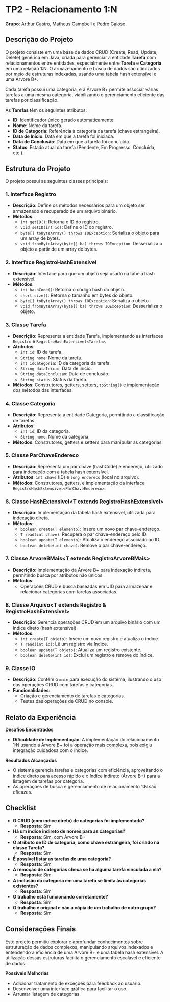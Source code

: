# **TP2 - Relacionamento 1:N**
**Grupo**: Arthur Castro, Matheus Campbell e Pedro Gaioso

## **Descrição do Projeto**

O projeto consiste em uma base de dados CRUD (Create, Read, Update, Delete) genérica em Java, criada para gerenciar a entidade **Tarefa** com relacionamentos entre entidades, especialmente entre **Tarefa** e **Categoria** em uma relação 1:N. O armazenamento e busca de dados são otimizados por meio de estruturas indexadas, usando uma tabela hash extensível e uma Árvore B+.

Cada tarefa possui uma categoria, e a Árvore B+ permite associar várias tarefas a uma mesma categoria, viabilizando o gerenciamento eficiente das tarefas por classificação.

As **Tarefas** têm os seguintes atributos:
- **ID**: Identificador único gerado automaticamente.
- **Nome**: Nome da tarefa.
- **ID de Categoria**: Referência à categoria da tarefa (chave estrangeira).
- **Data de Início**: Data em que a tarefa foi iniciada.
- **Data de Conclusão**: Data em que a tarefa foi concluída.
- **Status**: Estado atual da tarefa (Pendente, Em Progresso, Concluída, etc.).

## **Estrutura do Projeto**

O projeto possui as seguintes classes principais:

### **1. Interface Registro**

- **Descrição**: Define os métodos necessários para um objeto ser armazenado e recuperado de um arquivo binário.
- **Métodos**:
  - `int getID()`: Retorna o ID do registro.
  - `void setID(int id)`: Define o ID do registro.
  - `byte[] toByteArray() throws IOException`: Serializa o objeto para um array de bytes.
  - `void fromByteArray(byte[] ba) throws IOException`: Desserializa o objeto a partir de um array de bytes.

### **2. Interface RegistroHashExtensivel**

- **Descrição**: Interface para que um objeto seja usado na tabela hash extensível.
- **Métodos**:
  - `int hashCode()`: Retorna o código hash do objeto.
  - `short size()`: Retorna o tamanho em bytes do objeto.
  - `byte[] toByteArray() throws IOException`: Serializa o objeto.
  - `void fromByteArray(byte[] ba) throws IOException`: Desserializa o objeto.

### **3. Classe Tarefa**

- **Descrição**: Representa a entidade Tarefa, implementando as interfaces `Registro` e `RegistroHashExtensivel<Tarefa>`.
- **Atributos**:
  - `int id`: ID da tarefa.
  - `String nome`: Nome da tarefa.
  - `int idCategoria`: ID da categoria da tarefa.
  - `String dataInicio`: Data de início.
  - `String dataConclusao`: Data de conclusão.
  - `String status`: Status da tarefa.
- **Métodos**: Construtores, getters, setters, `toString()` e implementação dos métodos das interfaces.

### **4. Classe Categoria**

- **Descrição**: Representa a entidade Categoria, permitindo a classificação de tarefas.
- **Atributos**:
  - `int id`: ID da categoria.
  - `String nome`: Nome da categoria.
- **Métodos**: Construtores, getters e setters para manipular as categorias.

### **5. Classe ParChaveEndereco**

- **Descrição**: Representa um par chave (hashCode) e endereço, utilizado para indexação com a tabela hash extensível.
- **Atributos**: `int chave` (ID) e `long endereco` (local no arquivo).
- **Métodos**: Construtores, getters, e implementação da interface `RegistroHashExtensivel<ParChaveEndereco>`.

### **6. Classe HashExtensivel<T extends RegistroHashExtensivel<T>>**

- **Descrição**: Implementação da tabela hash extensível, utilizada para indexação direta.
- **Métodos**:
  - `boolean create(T elemento)`: Insere um novo par chave-endereço.
  - `T read(int chave)`: Recupera o par chave-endereço pelo ID.
  - `boolean update(T elemento)`: Atualiza o endereço associado ao ID.
  - `boolean delete(int chave)`: Remove o par chave-endereço.

### **7. Classe ArvoreBMais<T extends RegistroArvoreBMais<T>>**

- **Descrição**: Implementação da Árvore B+ para indexação indireta, permitindo busca por atributos não únicos.
- **Métodos**: 
  - Operações CRUD e busca baseadas em UID para armazenar e relacionar categorias com tarefas associadas.

### **8. Classe Arquivo<T extends Registro & RegistroHashExtensivel<T>>**

- **Descrição**: Gerencia operações CRUD em um arquivo binário com um índice direto (hash extensível).
- **Métodos**:
  - `int create(T objeto)`: Insere um novo registro e atualiza o índice.
  - `T read(int id)`: Lê um registro via índice.
  - `boolean update(T objeto)`: Atualiza um registro existente.
  - `boolean delete(int id)`: Exclui um registro e remove do índice.

### **9. Classe IO**

- **Descrição**: Contém o `main` para execução do sistema, ilustrando o uso das operações CRUD com tarefas e categorias.
- **Funcionalidades**:
  - Criação e gerenciamento de tarefas e categorias.
  - Testes das operações de CRUD no console.

## **Relato da Experiência**

**Desafios Encontrados**
- **Dificuldade de Implementação**: A implementação do relacionamento 1:N usando a Árvore B+ foi a operação mais complexa, pois exigiu integração cuidadosa com o índice.

**Resultados Alcançados**
- O sistema gerencia tarefas e categorias com eficiência, aproveitando o índice direto para acesso rápido e o índice indireto (Árvore B+) para a listagem de tarefas por categoria.
- As operações de busca e gerenciamento de relacionamento 1:N são eficazes.

## **Checklist**

- **O CRUD (com índice direto) de categorias foi implementado?**  
  - **Resposta**: Sim
- **Há um índice indireto de nomes para as categorias?**
  - **Resposta**: Sim, com Árvore B+
- **O atributo de ID de categoria, como chave estrangeira, foi criado na classe Tarefa?**
  - **Resposta**: Sim
- **É possível listar as tarefas de uma categoria?**
  - **Resposta**: Sim
- **A remoção de categorias checa se há alguma tarefa vinculada a ela?**
  - **Resposta**: Sim
- **A inclusão da categoria em uma tarefa se limita às categorias existentes?**
  - **Resposta**: Sim
- **O trabalho está funcionando corretamente?**
  - **Resposta**: Sim
- **O trabalho é original e não a cópia de um trabalho de outro grupo?**
  - **Resposta**: Sim

## **Considerações Finais**

Este projeto permitiu explorar e aprofundar conhecimentos sobre estruturação de dados complexos, manipulando arquivos indexados e entendendo a eficiência de uma Árvore B+ e uma tabela hash extensível. A utilização dessas estruturas facilita o gerenciamento escalável e eficiente de dados.

**Possíveis Melhorias**
- Adicionar tratamento de exceções para feedback ao usuário.
- Desenvolver uma interface gráfica para facilitar o uso.
- Arrumar listagem de categorias